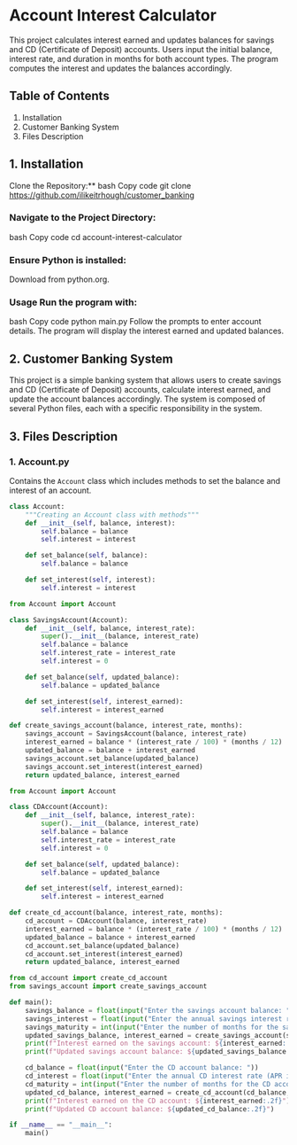# Account Interest Calculator
This project calculates interest earned and updates balances for savings and CD (Certificate of Deposit) accounts. 
Users input the initial balance, interest rate, and duration in months for both account types. 
The program computes the interest and updates the balances accordingly.

## Table of Contents
1. Installation
2. Customer Banking System
3. Files Description

## 1. Installation
Clone the Repository:**
bash
Copy code
git clone https://github.com/ilikeitrhough/customer_banking

### Navigate to the Project Directory:
bash
Copy code
cd account-interest-calculator

### Ensure Python is installed:
Download from python.org.

### Usage Run the program with:
bash
Copy code
python main.py
Follow the prompts to enter account details. The program will display the interest earned and updated balances.

## 2. Customer Banking System

This project is a simple banking system that allows users to create savings and CD (Certificate of Deposit) accounts, calculate interest earned, and update the account balances accordingly. The system is composed of several Python files, each with a specific responsibility in the system.

## 3. Files Description

### 1. Account.py
Contains the `Account` class which includes methods to set the balance and interest of an account.

```python
class Account:
    """Creating an Account class with methods"""
    def __init__(self, balance, interest):
        self.balance = balance
        self.interest = interest

    def set_balance(self, balance):
        self.balance = balance

    def set_interest(self, interest):
        self.interest = interest

from Account import Account

class SavingsAccount(Account):
    def __init__(self, balance, interest_rate):
        super().__init__(balance, interest_rate)
        self.balance = balance
        self.interest_rate = interest_rate
        self.interest = 0

    def set_balance(self, updated_balance):
        self.balance = updated_balance

    def set_interest(self, interest_earned):
        self.interest = interest_earned

def create_savings_account(balance, interest_rate, months):
    savings_account = SavingsAccount(balance, interest_rate)
    interest_earned = balance * (interest_rate / 100) * (months / 12)
    updated_balance = balance + interest_earned
    savings_account.set_balance(updated_balance)
    savings_account.set_interest(interest_earned)
    return updated_balance, interest_earned

from Account import Account

class CDAccount(Account):
    def __init__(self, balance, interest_rate):
        super().__init__(balance, interest_rate)
        self.balance = balance
        self.interest_rate = interest_rate
        self.interest = 0

    def set_balance(self, updated_balance):
        self.balance = updated_balance

    def set_interest(self, interest_earned):
        self.interest = interest_earned

def create_cd_account(balance, interest_rate, months):
    cd_account = CDAccount(balance, interest_rate)
    interest_earned = balance * (interest_rate / 100) * (months / 12)
    updated_balance = balance + interest_earned
    cd_account.set_balance(updated_balance)
    cd_account.set_interest(interest_earned)
    return updated_balance, interest_earned

from cd_account import create_cd_account
from savings_account import create_savings_account

def main():
    savings_balance = float(input("Enter the savings account balance: "))
    savings_interest = float(input("Enter the annual savings interest rate (APR in %): "))
    savings_maturity = int(input("Enter the number of months for the savings account: "))
    updated_savings_balance, interest_earned = create_savings_account(savings_balance, savings_interest, savings_maturity)
    print(f"Interest earned on the savings account: ${interest_earned:.2f}")
    print(f"Updated savings account balance: ${updated_savings_balance:.2f}")

    cd_balance = float(input("Enter the CD account balance: "))
    cd_interest = float(input("Enter the annual CD interest rate (APR in %): "))
    cd_maturity = int(input("Enter the number of months for the CD account: "))
    updated_cd_balance, interest_earned = create_cd_account(cd_balance, cd_interest, cd_maturity)
    print(f"Interest earned on the CD account: ${interest_earned:.2f}")
    print(f"Updated CD account balance: ${updated_cd_balance:.2f}")

if __name__ == "__main__":
    main()

